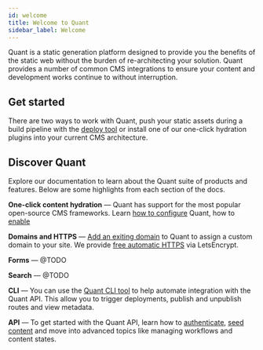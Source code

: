 ```yaml
---
id: welcome
title: Welcome to Quant
sidebar_label: Welcome
---
```


Quant is a static generation platform designed to provide you the benefits of the static web without the burden of re-architecting your solution. Quant provides a number of common CMS integrations to ensure your content and development works continue to without interruption.

## Get started

There are two ways to work with Quant, push your static assets during a build pipeline with the [deploy tool](#) or install one of our one-click hydration plugins into your current CMS architecture.

## Discover Quant

Explore our documentation to learn about the Quant suite of products and features. Below are some highlights from each section of the docs.

**One-click content hydration** &mdash; Quant has support for the most popular open-source CMS frameworks. Learn [how to configure](#) Quant, how to [enable](#)

**Domains and HTTPS** &mdash; [Add an exiting domain](#) to Quant to assign a custom domain to your site. We provide [free automatic HTTPS](#) via LetsEncrypt.

**Forms** &mdash; @TODO

**Search** &mdash; @TODO

**CLI** &mdash; You can use the [Quant CLI tool](#) to help automate integration with the Quant API. This allow you to trigger deployments, publish and unpublish routes and view metadata.

**API** &mdash; To get started with the Quant API, learn how to [authenticate](#), [seed content](#) and move into advanced topics like managing workflows and content states.
